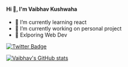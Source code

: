 ####                Hi 👋, I'm Vaibhav Kushwaha

- 🌱 I’m currently learning react
- 🔭 I’m currently working on personal project
- 🔭 Exlporing Web Dev


[![Twitter Badge](https://img.shields.io/badge/Twitter-Profile-informational?style=flat&logo=twitter&logoColor=white&color=1CA2F1)](https://twitter.com/kush__vaibhav)

[![Vaibhav's GitHub stats](https://github-readme-stats.vercel.app/api?username=sketchomania&show_icons=true&theme=radical)](https://github.com/sketchomania)

<!--
<p align="left"> <img src="https://komarev.com/ghpvc/?username=sketchomania&label=Profile%20views&color=0e75b6&style=flat" alt="sketchomania" /> </p>
**sketchomania/sketchomania** is a ✨ _special_ ✨ repository because its `README.md` (this file) appears on your GitHub profile.

Here are some ideas to get you started:

- 🔭 I’m currently working on ...
- 🌱 I’m currently learning ...
- 👯 I’m looking to collaborate on ...
- 🤔 I’m looking for help with ...
- 💬 Ask me about ...
- 📫 How to reach me: ...
- 😄 Pronouns: ...
- ⚡ Fun fact: ...
-->
